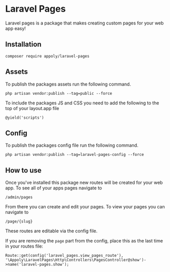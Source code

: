 # Laravel Pages

Laravel pages is a package that makes creating custom pages for your web app easy!

## Installation

    composer require appoly/laravel-pages


## Assets

To publish the packages assets run the following command.

    php artisan vendor:publish --tag=public --force

To include the packages JS and CSS you need to add the following to the top of your layout.app file

    @yield('scripts')

## Config

To publish the packages config file run the following command.

    php artisan vendor:publish --tag=laravel-pages-config --force

## How to use

Once you've installed this package new routes will be created for your web app.
To see all of your apps pages navigate to

    /admin/pages

From there you can create and edit your pages. To view your pages you can navigate to

    /page/{slug}

These routes are editable via the config file.

If you are removing the `page` part from the config, place this as the last time in your routes file:

`Route::get(config('laravel_pages.view_pages_route'), '\Appoly\LaravelPages\Http\Controllers\PagesController@show')->name('laravel-pages.show');
`
